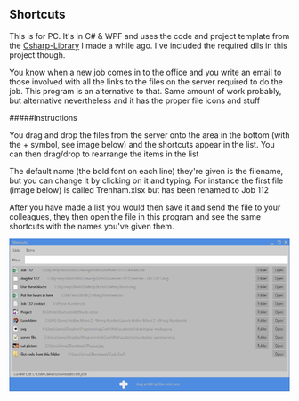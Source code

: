 Shortcuts
--------------------------

This is for PC.  It's in C# & WPF and uses the code and project template from the [Csharp-Library](https://github.com/jamesryan83/Csharp-Library) I made a while ago.  I've included the required dlls in this project though.

You know when a new job comes in to the office and you write an email to those involved with all the links to the files on the server required to do the job.  This program is an alternative to that.  Same amount of work probably, but alternative nevertheless and it has the proper file icons and stuff

#####Instructions

You drag and drop the files from the server onto the area in the bottom (with the + symbol, see image below) and the shortcuts appear in the list.  You can then drag/drop to rearrange the items in the list

The default name (the bold font on each line) they're given is the filename, but you can change it by clicking on it and typing.  For instance the first file (image below) is called Trenham.xlsx but has been renamed to Job 112

After you have made a list you would then save it and send the file to your colleagues, they then open the file in this program and see the same shortcuts with the names you've given them.

![Shortcuts](Shortcuts.png) 

